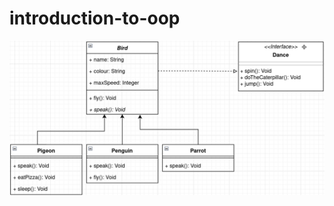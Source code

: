 # introduction-to-oop
![finished UML diagram](https://github.com/debnon/introduction-to-oop/blob/main/diagrams/danceInterface.png?raw=true)
